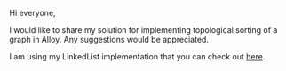 Hi everyone,

I would like to share my solution for implementing topological sorting of a graph in Alloy. Any suggestions would be appreciated. 

I am using my LinkedList implementation that you can check out [here](https://alloytools.discourse.group/t/linkedlist-module-for-temporal-logic/393).
